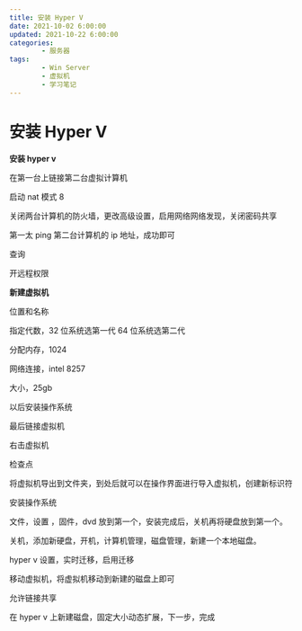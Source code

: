 ```yaml
---
title: 安装 Hyper V
date: 2021-10-02 6:00:00
updated: 2021-10-22 6:00:00
categories:
        - 服务器
tags:
        - Win Server
        - 虚拟机
        - 学习笔记
---
```


# 安装 Hyper V

**安装 hyper v**

在第一台上链接第二台虚拟计算机

启动 nat 模式 8

关闭两台计算机的防火墙，更改高级设置，启用网络网络发现，关闭密码共享

第一太 ping 第二台计算机的 ip 地址，成功即可

查询

开远程权限

**新建虚拟机**

位置和名称

指定代数，32 位系统选第一代 64 位系统选第二代

分配内存，1024

网络连接，intel 8257

大小，25gb

以后安装操作系统

最后链接虚拟机

右击虚拟机

检查点

将虚拟机导出到文件夹，到处后就可以在操作界面进行导入虚拟机，创建新标识符

安装操作系统

文件，设置 ，固件，dvd 放到第一个，安装完成后，关机再将硬盘放到第一个。

关机，添加新硬盘，开机，计算机管理，磁盘管理，新建一个本地磁盘。

hyper v 设置，实时迁移，启用迁移

移动虚拟机，将虚拟机移动到新建的磁盘上即可

允许链接共享

在 hyper v 上新建磁盘，固定大小动态扩展，下一步，完成
